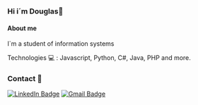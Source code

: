 ### Hi i´m Douglas👋
#### About me
I`m a student of information systems

Technologies 💻 : Javascript, Python, C#, Java, PHP and more.

### Contact 📝
[![LinkedIn Badge](https://img.shields.io/badge/-LinkedIn-blue?style=flat-square&logo=Linkedin&logoColor=white&link=https://www.linkedin.com/in/douglas-ewerton-79032159/)](https://www.linkedin.com/in/douglas-ewerton-79032159/)  [![Gmail Badge](https://img.shields.io/badge/douglasewerton9@gmail.com-red?style=flat-square&logo=Gmail&logoColor=white&link=mailto:douglasewerton9@gmail.com)](mailto:douglasewerton9@gmail.com)
